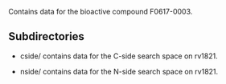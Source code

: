 Contains data for the bioactive compound F0617-0003.

## Subdirectories

- cside/ contains data for the C-side search space on rv1821.

- nside/ contains data for the N-side search space on rv1821.


